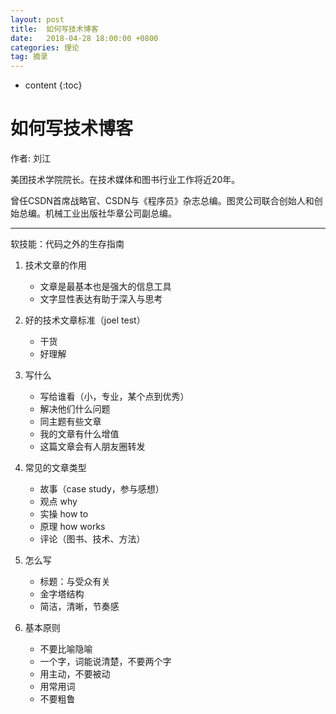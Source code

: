 ```yaml
---
layout: post
title:  如何写技术博客
date:   2018-04-28 18:00:00 +0800
categories: 理论
tag: 摘录
---
```


* content
{:toc}

# 如何写技术博客
 
 作者: 刘江
 
 美团技术学院院长。在技术媒体和图书行业工作将近20年。
 
 曾任CSDN首席战略官、CSDN与《程序员》杂志总编。图灵公司联合创始人和创始总编。机械工业出版社华章公司副总编。
 
 ---
 
 软技能：代码之外的生存指南
 
 1. 技术文章的作用
     - 文章是最基本也是强大的信息工具
     - 文字显性表达有助于深入与思考
     
 2. 好的技术文章标准（joel test）
     - 干货
     - 好理解
     
 3. 写什么
     - 写给谁看（小，专业，某个点到优秀）
     - 解决他们什么问题
     - 同主题有些文章
     - 我的文章有什么增值
     - 这篇文章会有人朋友圈转发
  
 4. 常见的文章类型
     - 故事（case study，参与感想）
     - 观点 why
     - 实操 how to
     - 原理 how works
     - 评论（图书、技术、方法）
  
 5. 怎么写
     - 标题：与受众有关
     - 金字塔结构
     - 简洁，清晰，节奏感
  
 6. 基本原则
     - 不要比喻隐喻
     - 一个字，词能说清楚，不要两个字
     - 用主动，不要被动
     - 用常用词
     - 不要粗鲁


